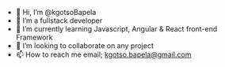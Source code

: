 - 👋 Hi, I’m @kgotsoBapela
- 👀 I’m a fullstack developer
- 🌱 I’m currently learning Javascript, Angular & React front-end Framework
- 💞️ I’m looking to collaborate on any project
- 📫 How to reach me email; kgotso.bapela@gmail.com

<!---
kgotsoBapela/kgotsoBapela is a ✨ special ✨ repository because its `README.md` (this file) appears on your GitHub profile.
You can click the Preview link to take a look at your changes.
--->

